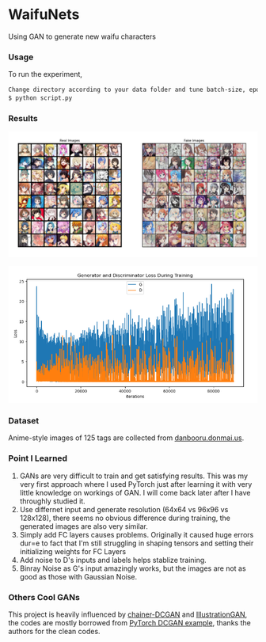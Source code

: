 # WaifuNets
Using GAN to generate new waifu characters

### Usage

To run the experiment, 

```bash
Change directory according to your data folder and tune batch-size, epochs, etc accordingly
$ python script.py
```

### Results
![Resulting Fake Images along with Real Images](result-fake.png)

![Resulting Graph](result-graph.png)
### Dataset

Anime-style images  of 125 tags are collected from [danbooru.donmai.us](http://danbooru.donmai.us/).

### Point I Learned
1. GANs are very difficult to train and get satisfying results. This was my very first approach where I used PyTorch just after learning it with very little knowledge on workings of GAN. I will come back later after I have throughly studied it.
2. Use differnet input and generate resolution (64x64 vs 96x96 vs 128x128), there seems no obvious difference during training, the generated images are also very similar.
3. Simply add FC layers causes problems. Originally it caused huge errors dur=e to fact that I'm still struggling in shaping tensors and setting their initializing weights for FC Layers
4. Add noise to D's inputs and labels helps stablize training.
5. Binray Noise as G's input amazingly works, but the images are not as good as those with Gaussian Noise.

### Others Cool GANs
This project is heavily influenced by [chainer-DCGAN](https://github.com/mattya/chainer-DCGAN) and [IllustrationGAN](https://github.com/tdrussell/IllustrationGAN), the codes are mostly borrowed from [PyTorch DCGAN example](https://github.com/pytorch/examples/tree/master/dcgan), thanks the authors for the clean codes.
